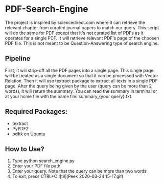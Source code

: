 # PDF-Search-Engine
The project is inspired by sciencedirect.com where it can retrieve the relevant chapter from curated journal papers to match our query. This script will do the same for PDF except that it's not curated list of PDFs as it operates for a single PDF. It will retrieve relevant PDF's page of the choosen PDF file. This is not meant to be Question-Answering type of search engine.

## Pipeline
First, it will strip-off all the PDF pages into a single page. This single page will be treated as a single document so that it can be processed with Vector Relation. Then it will use textract package to extract all texts in a single PDF page. After the query being given by the user (query can be more than 2 words), it will return the summary. You can read the summary in terminal or at your home file with the name file: summary_{your query}.txt.

## Required Packages:
- textract
- PyPDF2
- pdftk on Ubuntu

## How to Use?
1. Type python search_engine.py
2. Enter your PDF file path
3. Enter your query. Note that the query can be more than two words
4. To exit, press CTRL+C
![til](Peek 2020-03-24 15-17.gif)

